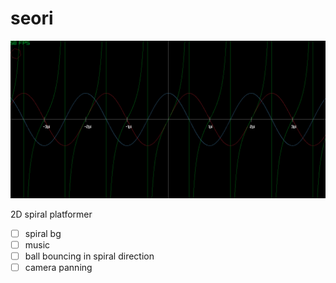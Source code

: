 # seori

![SINCOSTAN](img/sincostan.png)

2D spiral platformer

- [ ] spiral bg
- [ ] music
- [ ] ball bouncing in spiral direction
- [ ] camera panning
